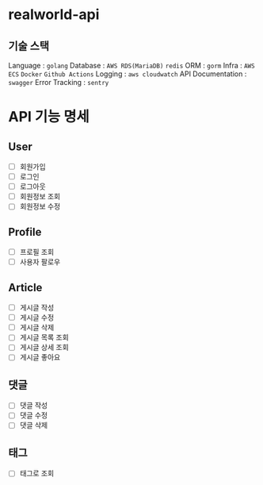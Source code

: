 # realworld-api

## 기술 스택
Language : `golang`
Database : `AWS RDS(MariaDB)` `redis`
ORM : `gorm`
Infra : `AWS ECS` `Docker` `Github Actions`
Logging : `aws cloudwatch`
API Documentation : `swagger`
Error Tracking : `sentry`

# API 기능 명세
## User
- [ ] 회원가입
- [ ] 로그인
- [ ] 로그아웃
- [ ] 회원정보 조회
- [ ] 회원정보 수정
## Profile
- [ ] 프로필 조회
- [ ] 사용자 팔로우
## Article
- [ ] 게시글 작성
- [ ] 게시글 수정
- [ ] 게시글 삭제
- [ ] 게시글 목록 조회
- [ ] 게시글 상세 조회
- [ ] 게시글 좋아요
## 댓글
- [ ] 댓글 작성
- [ ] 댓글 수정
- [ ] 댓글 삭제
## 태그
- [ ] 태그로 조회